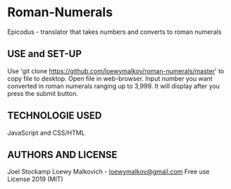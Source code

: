 # Roman-Numerals

Epicodus - translator that takes numbers and converts to roman numerals

## USE and SET-UP

Use 'git clone https://github.com/loewymalkov/roman-numerals/master' to copy file to desktop. Open file in web-browser. Input number you want converted in roman numerals ranging up to 3,999. It will display after you press the submit button.

## TECHNOLOGIE USED

JavaScript and CSS/HTML

## AUTHORS AND LICENSE

Joel Stockamp
Loewy Malkovich - loewymalkov@gmail.com
Free use License 2019 (MIT)
